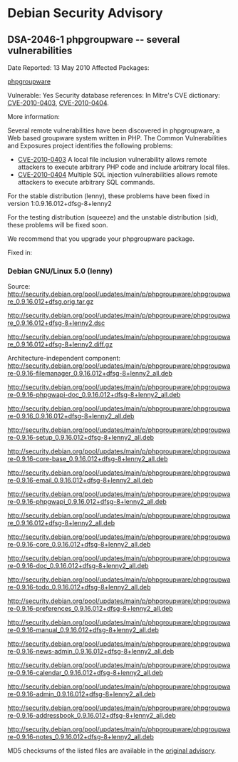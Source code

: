 
Debian Security Advisory
========================


DSA-2046-1 phpgroupware -- several vulnerabilities
--------------------------------------------------



Date Reported:
13 May 2010
Affected Packages:

[phpgroupware](https://packages.debian.org/src:phpgroupware)

Vulnerable:
Yes
Security database references:
In Mitre's CVE dictionary: [CVE-2010-0403](https://security-tracker.debian.org/tracker/CVE-2010-0403), [CVE-2010-0404](https://security-tracker.debian.org/tracker/CVE-2010-0404).  

More information:

Several remote vulnerabilities have been discovered in phpgroupware, a
Web based groupware system written in PHP. The Common Vulnerabilities
and Exposures project identifies the following problems:


* [CVE-2010-0403](https://security-tracker.debian.org/tracker/CVE-2010-0403)
A local file inclusion vulnerability allows remote attackers to execute
arbitrary PHP code and include arbitrary local files.
* [CVE-2010-0404](https://security-tracker.debian.org/tracker/CVE-2010-0404)
Multiple SQL injection vulnerabilities allows remote attackers to execute
arbitrary SQL commands.


For the stable distribution (lenny), these problems have been fixed in
version 1:0.9.16.012+dfsg-8+lenny2


For the testing distribution (squeeze) and the unstable distribution
(sid), these problems will be fixed soon.


We recommend that you upgrade your phpgroupware package.



Fixed in:

### Debian GNU/Linux 5.0 (lenny)



Source:
 <http://security.debian.org/pool/updates/main/p/phpgroupware/phpgroupware_0.9.16.012+dfsg.orig.tar.gz>  

<http://security.debian.org/pool/updates/main/p/phpgroupware/phpgroupware_0.9.16.012+dfsg-8+lenny2.dsc>  

<http://security.debian.org/pool/updates/main/p/phpgroupware/phpgroupware_0.9.16.012+dfsg-8+lenny2.diff.gz>  

Architecture-independent component:
 <http://security.debian.org/pool/updates/main/p/phpgroupware/phpgroupware-0.9.16-filemanager_0.9.16.012+dfsg-8+lenny2_all.deb>  

<http://security.debian.org/pool/updates/main/p/phpgroupware/phpgroupware-0.9.16-phpgwapi-doc_0.9.16.012+dfsg-8+lenny2_all.deb>  

<http://security.debian.org/pool/updates/main/p/phpgroupware/phpgroupware-0.9.16_0.9.16.012+dfsg-8+lenny2_all.deb>  

<http://security.debian.org/pool/updates/main/p/phpgroupware/phpgroupware-0.9.16-setup_0.9.16.012+dfsg-8+lenny2_all.deb>  

<http://security.debian.org/pool/updates/main/p/phpgroupware/phpgroupware-0.9.16-core-base_0.9.16.012+dfsg-8+lenny2_all.deb>  

<http://security.debian.org/pool/updates/main/p/phpgroupware/phpgroupware-0.9.16-email_0.9.16.012+dfsg-8+lenny2_all.deb>  

<http://security.debian.org/pool/updates/main/p/phpgroupware/phpgroupware-0.9.16-phpgwapi_0.9.16.012+dfsg-8+lenny2_all.deb>  

<http://security.debian.org/pool/updates/main/p/phpgroupware/phpgroupware_0.9.16.012+dfsg-8+lenny2_all.deb>  

<http://security.debian.org/pool/updates/main/p/phpgroupware/phpgroupware-0.9.16-core_0.9.16.012+dfsg-8+lenny2_all.deb>  

<http://security.debian.org/pool/updates/main/p/phpgroupware/phpgroupware-0.9.16-doc_0.9.16.012+dfsg-8+lenny2_all.deb>  

<http://security.debian.org/pool/updates/main/p/phpgroupware/phpgroupware-0.9.16-todo_0.9.16.012+dfsg-8+lenny2_all.deb>  

<http://security.debian.org/pool/updates/main/p/phpgroupware/phpgroupware-0.9.16-preferences_0.9.16.012+dfsg-8+lenny2_all.deb>  

<http://security.debian.org/pool/updates/main/p/phpgroupware/phpgroupware-0.9.16-manual_0.9.16.012+dfsg-8+lenny2_all.deb>  

<http://security.debian.org/pool/updates/main/p/phpgroupware/phpgroupware-0.9.16-news-admin_0.9.16.012+dfsg-8+lenny2_all.deb>  

<http://security.debian.org/pool/updates/main/p/phpgroupware/phpgroupware-0.9.16-calendar_0.9.16.012+dfsg-8+lenny2_all.deb>  

<http://security.debian.org/pool/updates/main/p/phpgroupware/phpgroupware-0.9.16-admin_0.9.16.012+dfsg-8+lenny2_all.deb>  

<http://security.debian.org/pool/updates/main/p/phpgroupware/phpgroupware-0.9.16-addressbook_0.9.16.012+dfsg-8+lenny2_all.deb>  

<http://security.debian.org/pool/updates/main/p/phpgroupware/phpgroupware-0.9.16-notes_0.9.16.012+dfsg-8+lenny2_all.deb>  


MD5 checksums of the listed files are available in the [original advisory](https://lists.debian.org/debian-security-announce/2010/msg00087.html).





